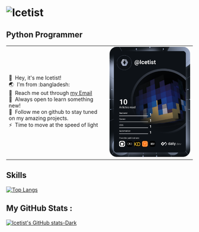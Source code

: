 ![Icetist](https://user-images.githubusercontent.com/96980054/209646931-503e64aa-e79a-43c4-b6ae-7b65f353798b.png)
==============================

Python Programmer
----------------------
<table>
  <tr>
    <td valign="center">
      <p>
        👋 &nbsp;Hey, it's me Icetist!
        <br/>
        🌏 &nbsp;I'm from :bangladesh:
        <br/>
        📧 &nbsp;Reach me out through <a href="mailto:saahil.alam@gmail.com?subject=Lets Collab!">my Email</a>
        <br/>
        🧠 &nbsp;Always open to learn something new!
        <br/>
        📂 &nbsp;Follow me on github to stay tuned on my amazing projects.
        <br/>
        ⚡ &nbsp;Time to move at the speed of light
      </p>
    </td>
    <td>
      <a href="https://app.daily.dev/Icetist"><img src="https://github.com/Icetist/icetist/blob/main/devcard.svg" width="400" alt="Icetist's Dev Card"/></a>
    </td>
  </tr>
</table>

Skills
----------------------
[![Top Langs](https://github-readme-stats.vercel.app/api/top-langs/?username=icetist&show_icons=true&theme=dark)](https://github.com/Icetist/github-readme-stats)

My GitHub Stats : 
----------------------
[![Icetist's GitHub stats-Dark](https://github-readme-stats.vercel.app/api?username=Icetist&show_icons=true&theme=dark)](https://github.com/Icetist/github-readme-stats#gh-dark-mode-only)
